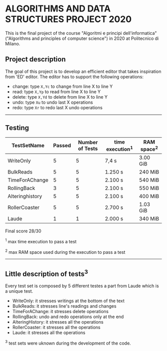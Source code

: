 # ALGORITHMS AND DATA STRUCTURES PROJECT 2020

This is the final project of the course "Algoritmi e principi dell'informatica" ("Algorithms and principles of computer science") in 2020 at Politecnico di Milano.

## Project description

The goal of this project is to develop an efficient editor that takes inspiration from 'ED' editor.
The editor has to support the following operations:
- change: type `X,Yc` to change from line X to line Y
- read: type `X,Yp` to read from line X to line Y
- delete: type `X,Yd` to delete from line X to line Y
- undo: type `Xu` to undo last X operations
- redo: type `Xr` to redo last X undo operations

---

## Testing

| TestSetName | Passed | Number of Tests | time execution<sup>1</sup> | RAM space<sup>2</sup>|
| ----------- | ----------- | ----------- | ----------- | ----------- |
| WriteOnly | 5 | 5 | 7,4 s | 3.00 GiB |
| BulkReads | 5 | 5 | 1.250 s | 240 MiB |
| TimeForAChange | 5 | 5 | 2.100 s | 540 MiB |
| RollingBack | 3 | 5 | 2.100 s | 550 MiB |
| Alteringhistory | 5 | 5 | 2.100 s | 400 MiB |
| RollerCoaster | 5 | 5 | 2.700 s | 1.03 GiB |
| Laude | 1 | 1 | 2.000 s | 340 MiB |

Final score 28/30

<sup>1</sup> max time execution to pass a test

<sup>2</sup> max RAM space used during the execution to pass a test

---

## Little description of tests<sup>3</sup>
Every test set is composed by 5 different testes a part from Laude which is a unique test.
- WriteOnly: it stresses writings at the bottom of the text
- BulkReads: it stresses line's readings and changes
- TimeForAChange: it stresses delete operations
- RollingBack: undo and redo operations only at the end
- AlteringHistory: it stresses all the operations
- RollerCoaster: it stresses all the operations
- Laude: it stresses all the operations

<sup>3</sup>  test sets were uknown during the development of the code. 
